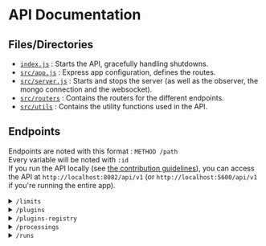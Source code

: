 # API Documentation

## Files/Directories

- [`index.js`](../api/index.js) : Starts the API, gracefully handling shutdowns.
- [`src/app.js`](../api/src/app.js) : Express app configuration, defines the routes.
- [`src/server.js`](../api/src/server.js) : Starts and stops the server (as well as the observer, the mongo connection and the websocket).
- [`src/routers`](../api/src/routers) : Contains the routers for the different endpoints.
- [`src/utils`](../api/src/utils) : Contains the utility functions used in the API.

## Endpoints

Endpoints are noted with this format : `METHOD /path`  
Every variable will be noted with `:id`  
If you run the API locally (see [the contribution guidelines](../CONTRIBUTING.md#working-on-data-fairprocessingsapi)), you can access the API at `http://localhost:8082/api/v1` (or `http://localhost:5600/api/v1` if you're running the entire app).

<details>
<summary><code>/limits</code></summary></br>

The `limits` endpoints are used for managing and retrieving limit settings for various entities, such as services or users. These settings control usage or access limitations. They are utilized by the client service to retrieve and configure limits and the consumption of processing time.

---
#### `GET /limits/`

Lists limit settings for all entities, filtered by optional query parameters. This endpoint is protected and requires super admin permissions.  

**Parameters**
- `type` (query, optional) : Filter by the entity type.
- `id` (query, optional) : Filter by the unique identifier of the entity.
  
**Responses**
- a list of limit settings, limited to 10,000 entries

---
#### `GET /limits/:type/:id`

Retrieves the limit settings for a specific entity. Access is limited to account members for their own information.  

**Parameters**
- `type` (path) : The entity type.
- `id` (path) : The unique identifier of the entity.

**Responses**
- the limit settings for the entity

---
#### `POST /limits/:type/:id`

Creates or updates the limit settings for a specific entity, identified by its type and ID. This endpoint is protected and requires super admin permissions. It is used by client services to configure and update the limits and the processing time consumption for specific entities.  

**Parameters**
- (Request body) : 
    - Required fields : `id`, `type`, `lastUpdate`.
    - Optional fields : `name`, `defaults`, `processings_seconds`.
> `processings_seconds` should include `limit` and `consumption` numbers.

**Responses**
- the created or updated limit settings

</details>






<details>
<summary><code>/plugins</code></summary></br>

The `plugins` endpoints are used for managing and retrieving plugins, which are used to extend the functionality of the Data Fair platform. Plugins are managed within two main directories :
- `pluginsDir`: Located at `config.dataDir/plugins`, this is where installed plugins are stored.
- `tmpDir`: Utilized for temporary operations, located either at `config.dataDir/tmp` or `config.tmpDir`.

---
#### `GET /plugins/`

Retrieves a list of all installed plugins. This endpoint can filter plugins based on access rights if the `privateAccess` query parameter is provided, matching the current session's account type and ID.

**Parameters**
- `privateAccess` (query, optional) : Specifies the access filter in the format `[type]:[id]`, allowing for the retrieval of plugins with matching access rights.

**Responses**
- `400` : the request is not made by an admin without specifying `privateAccess`
- `403` : `privateAccess` does not match the current session
- An array of plugin objects
```json
{
  "name" -> The plugin name (npm)
  "description": -> The plugin description (npm)
  "version": -> The plugin version
  "dist-tag": -> The plugin distribution tag
  "id": -> The plugin identifier (folder name)
  "pluginConfigSchema": -> The plugin configuration schema
  "processingConfigSchema": -> The plugin processing configuration schema
  "customName": -> The plugin custom name defined on configuration (or the name if not defined)
  "config": -> The plugin configuration (SuperAdmin Only)
  "access": -> The plugin access rights (SuperAdmin Only)
}
```

---
#### `POST /plugins/`

Allows for the installation of a new plugin or updating an existing plugin. Requires super admin permissions and includes the plugin's basic information in the request body. It installs the plugin in the `pluginsDir`, overwriting the existing one if present.

**Permissions**
- Super Admin only.

**Parameters**
- (Request body) : Should include the plugin's `name`, `description`, `version`, and `distTag`.

**Responses**
- `403` : The request is not made by a super admin
- `400` : The plugin's basic information is not provided
- A plugin object
```json
{
  "name" -> The plugin name (npm)
  "description": -> The plugin description (npm)
  "version": -> The plugin version
  "dist-tag": -> The plugin distribution tag
  "id": -> The plugin identifier (folder name)
  "pluginConfigSchema": -> The plugin configuration schema
  "processingConfigSchema": -> The plugin processing configuration schema
}
```

---
#### `GET /plugins/:id`

Fetches detailed information about a specific plugin, identified by its unique `id`. This endpoint requires the user to be authenticated and is intended to provide configuration and access details for the plugin.

**Parameters**
- `id` (path) : The unique identifier of the plugin.

**Responses**
- `404` : The plugin is not found
- A plugin object : 
```json
{
  "name" -> The plugin name (npm)
  "description": -> The plugin description (npm)
  "version": -> The plugin version
  "dist-tag": -> The plugin distribution tag
  "id": -> The plugin identifier (folder name)
  "pluginConfigSchema": -> The plugin configuration schema
  "processingConfigSchema": -> The plugin processing configuration schema
  "customName": -> The plugin custom name defined on configuration (or the name if not defined)
}
```

---
#### `DELETE /plugins/:id`

Removes a specific plugin from the system, including its configuration and access control settings. This operation requires super admin permissions and is identified by the plugin's unique `id`.

**Permissions**
- Super Admin only.

**Parameters**
- `id` (path) : The unique identifier of the plugin.

**Responses**
- `204` : The plugin is successfully removed

---
#### `PUT /plugins/:id/access`

Updates the access control settings for a specific plugin, identified by its `id`. This endpoint allows super admins to modify who can access the plugin, based on the contents of the request body.

**Permissions**
- Super Admin only.

**Parameters**
- `id` (path) : The unique identifier of the plugin.
- (Request body) : Should include the `access` object : `{"public":boolean,"privateAccess":Array}`

**Responses**
- The request body upon successful update

---
#### `PUT /plugins/:id/config`

Updates the configuration for a specific plugin identified by its `id`. This operation expects the new configuration to match the plugin's configuration schema.

**Permissions**
- Super Admin only.

**Parameters**
- `id` (path) : The unique identifier of the plugin.

**Responses**
- `400` : The plugin's configuration does not match the schema
- The request body upon successful update

</details>

<details>
<summary><code>/plugins-registry</code></summary></br>

The `plugins-registry` endpoints are used for searching and retrieving plugins from the npm registry, which can be integrated into the Data Fair platform. This functionality is crucial for discovering new plugins that can extend the capabilities of the platform with additional data processing functionalities.

#### `GET /plugins-registry/`

Performs a search query against the npm registry for plugins tagged with `data-fair-processings-plugin`. This endpoint is designed to facilitate finding plugins suitable for integration with the application by leveraging keywords to filter search results. It returns objects that include the `name`, `description`, `version`, and `dist-tag` of each plugin found.

**Query Parameters**
- `q` (optional) : A search query to filter plugins based on their name, description, or other characteristics. The search is further refined to only include packages with the `data-fair-processings-plugin` keyword.

**Caching**
- Results are cached for 5 minutes to reduce load on the npm registry and improve response times for subsequent queries.

**Purpose**
- This endpoint serves as a bridge between the application and the npm registry, enabling users to discover and evaluate plugins that can be integrated into their data processing workflows.

**Considerations**
- Future enhancements may include exploring mechanisms to send data as soon as it's loaded, possibly utilizing websockets, to provide real-time updates to users searching for plugins.

</details>

<details>
<summary><code>/processings</code></summary></br>

The `processings` endpoints are used for managing and retrieving processing configurations, which define the execution of data processing tasks on the Data Fair platform. Processing configurations include sensitive parts such as `permissions`, `webhookKey`, and `config` which are handled with care, especially in terms of visibility and modifications based on the user's permissions.

#### `GET /processings/`

Retrieves a list of all processing configurations stored in the database. Supports query parameters for pagination, sorting, and filtering based on user permissions. Designed to fetch processing configurations accessible to authenticated users. Parameters like `size`, `showAll`, `sort`, and `select` generate database queries with `findUtils`, ensuring only permitted data is fetched and sensitive parts are cleared for non-admin users.

**Query Parameters**
- `size`, `page`, `skip` : Control pagination.
- `showAll`, `sort`, `select` : Filter and sort the results, with sorting by `updated.date` in descending order as a common use case.

#### `POST /processings/`

Creates a new processing configuration with details such as `title`, and `plugin`. It generates a unique `_id`, a `webhookKey`, and sets creation and update timestamps to the current time. Scheduling defaults to type `trigger` if not specified. Comprehensive checks ensure the processing's validity before saving it to the database, responding with appropriate status codes (`403` for unauthorized owner modifications, or `200` on success) and returns the processing object with sensitive parts cleared for non-admin users.

**Permissions**
- Admin or Super Admin only.

**Request Body**
- Must include `title`, `plugin`.

#### `PATCH /processings/:id`

Updates specific attributes of a processing configuration. Changes the update timestamp, verifies the validity of all modifications, and updates the database. Adjusts processing execution based on the active status and scheduling, potentially stopping or scheduling runs. Ensures only permitted modifications are applied, returning `404` for not found, `403` for unauthorized changes, or `400` for attempts to alter readOnly keys.

**Parameters**
- `id` (path) : The unique identifier of the processing configuration.
- Body : Can include `active`, `title`, `scheduling`, `config`.

#### `GET /processings/:id`

Retrieves data about a specific processing configuration, ensuring the requester has adequate permissions (`admin`, `exec`, or `read`). Returns a `404` if not found, a `403` for insufficient permissions, or the processing object including sensitive parts for admins.

**Parameters**
- `id` (path) : The unique identifier of the processing configuration.

#### `DELETE /processings/:id`

Deletes a processing configuration along with all associated runs and its processing directory. It performs thorough clean-up and security checks before executing the delete operation, ensuring only authorized users can perform this action.

**Parameters**
- `id` (path) : The unique identifier of the processing configuration to be deleted.

#### `GET /processings/:id/webhook-key` & `DELETE /processings/:id/webhook-key`

Retrieves or regenerates the webhook key for a specific processing configuration, demanding admin permissions for access. Deletion generates a new webhook key, enhancing security by allowing periodic key renewal.

**Parameters**
- `id` (path) : The unique identifier of the processing configuration.

#### `POST /processings/:id/_trigger`

Triggers the execution of a specified processing configuration. Supports optional delay and custom webhook key parameters for flexible execution planning. Handles cases of non-active processing with appropriate responses and ensures only authorized triggers.

**Parameters**
- `id` (path) : The unique identifier of the processing configuration.
- `key` (query, optional) : The webhook key for triggering the processing.
- `delay` (query, optional) : Delay in seconds before the processing starts.

</details>

<details>
<summary><code>/runs</code></summary></br>

The `runs` endpoints are used for managing and retrieving run configurations, which represent the execution of processing configurations on the Data Fair platform. Run configurations include sensitive parts such as `permissions`, which are meticulously managed to ensure that visibility and modifications are appropriately restricted based on the user's permissions.

#### `GET /runs/`

Retrieves a list of run configurations, excluding logs to streamline the response. This endpoint supports query parameters for pagination, sorting, and filtering based on user permissions and the status of runs. For super admins, `showAll` is implicitly true, allowing a comprehensive view of all runs. The response includes a list of run objects with their logs and permissions included only if accessed by an admin.

**Query Parameters**
- `size`, `page`, `skip` : Control pagination of the response.
- `sort` : Determines the order in which run configurations are returned.
- `select` : Specifies the fields to be included in the response, excluding logs by default.

#### `GET /runs/:id`

Fetches detailed information about a specific run configuration, including logs. Ensures access is granted based on `admin`, `exec`, or `read` permissions associated with the run's processing configuration. Returns the run object with detailed logs and permissions included for those authorized.

**Parameters**
- `id` (path) : The unique identifier of the run configuration.

#### `POST /runs/:id/_kill`

Requests the termination of a specified run configuration, changing its status to 'kill'. This operation is permitted for users with `admin` or `exec` permissions related to the run's processing configuration. Updates the database to reflect the run's killed status and returns the updated run object, including its detailed logs and permissions for authorized users.

**Parameters**
- `id` (path) : The unique identifier of the run configuration to be terminated.

</details>

